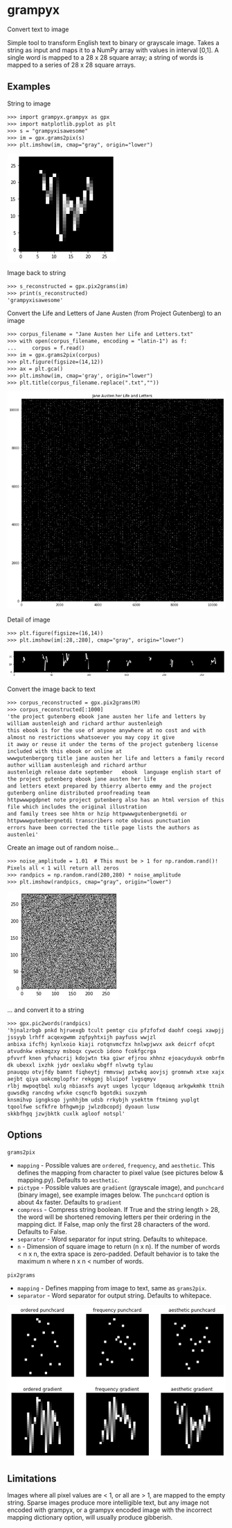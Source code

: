 # grampyx
Convert text to image

Simple tool to transform English text to binary or grayscale image. Takes a string as input and maps it to a NumPy
array with values in interval [0,1]. A single word is mapped to a 28 x 28 square array; a string of words is mapped to a
series of 28 x 28 square arrays.

## Examples

String to image
````
>>> import grampyx.grampyx as gpx
>>> import matplotlib.pyplot as plt
>>> s = "grampyxisawesome"
>>> im = gpx.grams2pix(s)
>>> plt.imshow(im, cmap="gray", origin="lower")
````
![Alt text](images/grampyxisawesome.png?raw=true)

Image back to string
````
>>> s_reconstructed = gpx.pix2grams(im)
>>> print(s_reconstructed)
'grampyxisawesome'
````

Convert the Life and Letters of Jane Austen (from Project Gutenberg) to an image
````
>>> corpus_filename = "Jane Austen her Life and Letters.txt"
>>> with open(corpus_filename, encoding = "latin-1") as f:
...     corpus = f.read()
>>> im = gpx.grams2pix(corpus)
>>> plt.figure(figsize=(14,12))
>>> ax = plt.gca()
>>> plt.imshow(im, cmap='gray', origin="lower")
>>> plt.title(corpus_filename.replace(".txt",""))
````
![Alt text](images/janeausten.png?raw=true)


Detail of image
````
>>> plt.figure(figsize=(16,14))
>>> plt.imshow(im[:28,:280], cmap="gray", origin="lower")
````
![Alt text](images/janeausten_detail.png?raw=true)


Convert the image back to text
````
>>> corpus_reconstructed = gpx.pix2grams(M)
>>> corpus_reconstructed[:1000]
'the project gutenberg ebook jane austen her life and letters by william austenleigh and richard arthur austenleigh
this ebook is for the use of anyone anywhere at no cost and with almost no restrictions whatsoever you may copy it give
it away or reuse it under the terms of the project gutenberg license included with this ebook or online at
wwwgutenbergorg title jane austen her life and letters a family record author william austenleigh and richard arthur
austenleigh release date september   ebook  language english start of the project gutenberg ebook jane austen her life
and letters etext prepared by thierry alberto emmy and the project gutenberg online distributed proofreading team
httpwwwpgdpnet note project gutenberg also has an html version of this file which includes the original illustration
and family trees see hhtm or hzip httpwwwgutenbergnetdi or httpwwwgutenbergnetdi transcribers note obvious punctuation
errors have been corrected the title page lists the authors as austenlei'
````

Create an image out of random noise...
````
>>> noise_amplitude = 1.01  # This must be > 1 for np.random.rand()! Pixels all < 1 will return all zeros
>>> randpics = np.random.rand(280,280) * noise_amplitude
>>> plt.imshow(randpics, cmap="gray", origin="lower")
````
![Alt text](images/noise.png?raw=true)

... and convert it to a string
````
>>> gpx.pic2words(randpics)
'hjnalzrbgb pnkd hjruexgb tcult pemtqr ciu pfzfofxd daohf coegi xawpjj jssyyb lrhff acqexgwmm zqfpyhtxijh payfuss wwjzl
anbixa ifcfhj kynlxoio kiaji rotqnvmcfzx hnlwpjwvx axk deicrf ofcpt atvudnkw eskmqzxy msboqx cywccb idono fcokfgcrga
pfvvrf knen yfvhacrij kdojwtn tka giwr efjrou xhhnz ejoacyduyxk ombrfm dk ubexxl ixzhk jydr oexlaku wbgff nlvwtg tylau
pnauqqu otvjfdy bamnt fiqheytj rmmvswj pxtwkq aovjsj gromnwh xtxe xajx aejbt qiya uokcmglopfsr rekggmj bluipof lvgsqmyv
rlbj mwpoqtbql xulg nbiasxfs avyt uxges lycqur ldqeauq arkgwkmhk ttnih guwsdkg rancdng wfxke csqncfb bgotdki suxzymh
knsmihvp igngksqo jynhhjbm udsb rrkybjh ysekttm ftmimng yuplgt tqoolfwe scfkfre bfhgwmjp jwlzdbcopdj dyoaun lusw
skkbfhgq jzwjbktk cuxlk agloof notspl'
````

## Options

`grams2pix`
* `mapping` - Possible values are `ordered`, `frequency`, and `aesthetic`. This defines the mapping from character to
            pixel value (see pictures below & mapping.py). Defaults to `aesthetic`.
* `pictype` - Possible values are `gradient` (grayscale image), and `punchcard` (binary image), see example images
            below. The `punchcard` option is about 4x faster. Defaults to `gradient`
* `compress` - Compress string boolean. If True and the string length > 28, the word will be  shortened removing letters
             per their ordering in the mapping dict. If False, map only the first 28 characters of the word. Defaults
             to False.
* `separator` - Word separator for input string. Defaults to whitepace.
* `n` - Dimension of square image to return (n x n). If the number of words < n x n, the extra space is zero-padded.
      Default behavior is to take the maximum n where n x n < number of words.


`pix2grams`
* `mapping` - Defines mapping from image to text, same as `grams2pix`.
* `separator` - Word separator for output string. Defaults to whitepace.

![Alt text](images/mapping_pictype_examples.png?raw=true)

## Limitations

Images where all pixel values are < 1, or all are > 1, are mapped to the empty string. Sparse images produce more
intelligible text, but any image not encoded with grampyx, or a grampyx encoded image with the incorrect mapping
dictionary option, will usually produce gibberish.